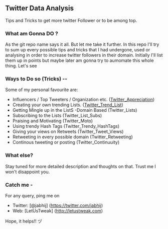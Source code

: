 ## Twitter Data Analysis

Tips and Tricks to get more twitter Follower or to be among top.

### What am Gonna DO ?

As the git repo name says it all. But let me take it further. In this repo I'll try to sum up every possible tips and tricks that I had undergone, used or analysing in order to increase twitter followers in their domain. Initially I'll list them up in points but maybe later am gonna try to aumomate this whole thing. Let's see

### Ways to Do so (Tricks) --

Some of my personal favourite are:
- Influencers / Top Tweeters / Organization etc. 
([Twitter_Appreciation](https://github.com/jabhij/Twitter_Data_Analysis/blob/master/How_To/Twitter_Appreciation.md))
- Creating your own trending Lists.
([Twitter_Trend_List](https://github.com/jabhij/Twitter_Data_Analysis/blob/master/How_To/Twitter_Trend_List.md))
- Getting Mingle up in the ListS -Domain Based (Twitter_Lists)
- Subscribing to the Lists (Twitter_List_Subs)
- Praising and Motivating (Twitter_Moto)
- Using trendy Hash Tags (Twitter_Trendy_HashTags)
- Giving your views on Retweets (Twitter_Tweet_Views)
- Retweeting in every possible domain (Twitter_Retweeting)
- Continous tweeting or posting (Twitter_Continuuity)

### What else?

Stay tuned for more detailed description and thoughts on that. Trust me I won't disappoint you.

### Catch me -

For any query, ping me on 
- Twitter: [@jabhij] (https://twitter.com/jabhij)
- Web: [LetUsTweak] (http://letustweak.com)

Hope, it helps!!  ヅ
